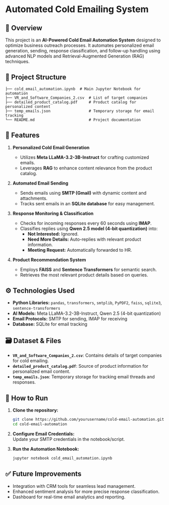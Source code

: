 # Automated Cold Emailing System

## 🚀 Overview
This project is an **AI-Powered Cold Email Automation System** designed to optimize business outreach processes. It automates personalized email generation, sending, response classification, and follow-up handling using advanced NLP models and Retrieval-Augmented Generation (RAG) techniques.

## 📂 Project Structure
```
├── cold_email_automation.ipynb  # Main Jupyter Notebook for automation
├── VR_and_Software_Companies_2.csv  # List of target companies
├── detailed_product_catalog.pdf     # Product catalog for personalized content
├── temp_emails.json                 # Temporary storage for email tracking
└── README.md                        # Project documentation
```

## 🔑 Features
1. **Personalized Cold Email Generation**  
   - Utilizes **Meta LLaMA-3.2-3B-Instruct** for crafting customized emails.
   - Leverages **RAG** to enhance content relevance from the product catalog.

2. **Automated Email Sending**  
   - Sends emails using **SMTP (Gmail)** with dynamic content and attachments.
   - Tracks sent emails in an **SQLite database** for easy management.

3. **Response Monitoring & Classification**  
   - Checks for incoming responses every 60 seconds using **IMAP**.
   - Classifies replies using **Qwen 2.5 model (4-bit quantization)** into:
     - **Not Interested:** Ignored.
     - **Need More Details:** Auto-replies with relevant product information.
     - **Meeting Request:** Automatically forwarded to HR.

4. **Product Recommendation System**  
   - Employs **FAISS** and **Sentence Transformers** for semantic search.
   - Retrieves the most relevant product details based on queries.

## ⚙️ Technologies Used
- **Python Libraries:** `pandas`, `transformers`, `smtplib`, `PyPDF2`, `faiss`, `sqlite3`, `sentence-transformers`
- **AI Models:** Meta LLaMA-3.2-3B-Instruct, Qwen 2.5 (4-bit quantization)
- **Email Protocols:** SMTP for sending, IMAP for receiving
- **Database:** SQLite for email tracking

## 🗃️ Dataset & Files
- **`VR_and_Software_Companies_2.csv`**: Contains details of target companies for cold emailing.
- **`detailed_product_catalog.pdf`**: Source of product information for personalized email content.
- **`temp_emails.json`**: Temporary storage for tracking email threads and responses.

## 🚀 How to Run
1. **Clone the repository:**
   ```bash
   git clone https://github.com/yourusername/cold-email-automation.git
   cd cold-email-automation
   ```

2. **Configure Email Credentials:**  
   Update your SMTP credentials in the notebook/script.

3. **Run the Automation Notebook:**
   ```bash
   jupyter notebook cold_email_automation.ipynb
   ```

## ✅ Future Improvements
- Integration with CRM tools for seamless lead management.
- Enhanced sentiment analysis for more precise response classification.
- Dashboard for real-time email analytics and reporting.
